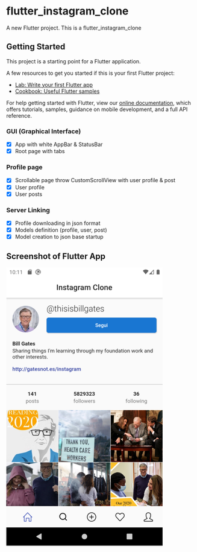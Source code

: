 # flutter_instagram_clone

A new Flutter project. This is a flutter_instagram_clone

## Getting Started

This project is a starting point for a Flutter application.

A few resources to get you started if this is your first Flutter project:

- [Lab: Write your first Flutter app](https://flutter.dev/docs/get-started/codelab)
- [Cookbook: Useful Flutter samples](https://flutter.dev/docs/cookbook)

For help getting started with Flutter, view our
[online documentation](https://flutter.dev/docs), which offers tutorials,
samples, guidance on mobile development, and a full API reference.

### GUI (Graphical Interface)

- [X] App with white AppBar & StatusBar
- [X] Root page with tabs

### Profile page

- [X] Scrollable page throw CustomScrollView with user profile & post
- [X] User profile
- [X] User posts

### Server Linking

- [X] Profile downloading in json format
- [X] Models definition (profile, user, post)
- [X] Model creation to json base startup

## Screenshot of Flutter App
![screenshot](Screenshot_1593437645.png)
